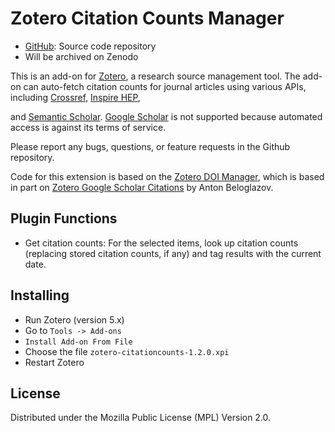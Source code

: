 # Zotero Citation Counts Manager

* [GitHub](https://github.com/eschnett/zotero-citationcounts): Source
  code repository
* Will be archived on Zenodo

This is an add-on for [Zotero](https://www.zotero.org), a research
source management tool. The add-on can auto-fetch citation counts for
journal articles using various APIs, including
[Crossref](https://www.crossref.org), [Inspire
HEP](https://inspirehep.net),
<!-- [NASA/ADS](https://ui.adsabs.harvard.edu), -->
and [Semantic
Scholar](https://www.semanticscholar.org). [Google
Scholar](https://scholar.google.com) is not supported because
automated access is against its terms of service.

Please report any bugs, questions, or feature requests in the Github
repository.

Code for this extension is based on the [Zotero DOI
 Manager](https://github.com/bwiernik/zotero-shortdoi), which is based
 in part on [Zotero Google Scholar
 Citations](https://github.com/beloglazov/zotero-scholar-citations) by
 Anton Beloglazov.

## Plugin Functions

- Get citation counts: For the selected items, look up citation counts
  (replacing stored citation counts, if any) and tag results with the
  current date.

## Installing

- Run Zotero (version 5.x)
- Go to `Tools -> Add-ons`
- `Install Add-on From File`
- Choose the file `zotero-citationcounts-1.2.0.xpi`
- Restart Zotero

## License

Distributed under the Mozilla Public License (MPL) Version 2.0.

